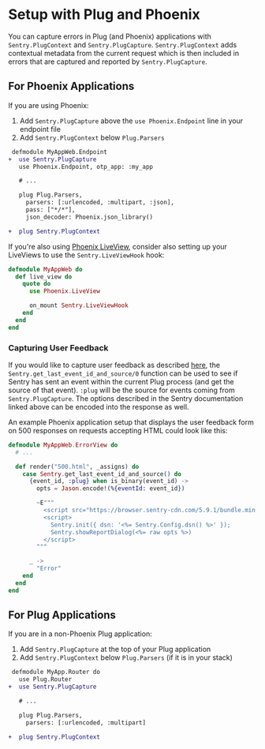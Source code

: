 # Setup with Plug and Phoenix

You can capture errors in Plug (and Phoenix) applications with `Sentry.PlugContext` and `Sentry.PlugCapture`. `Sentry.PlugContext` adds contextual metadata from the current request which is then included in errors that are captured and reported by `Sentry.PlugCapture`.

## For Phoenix Applications

If you are using Phoenix:

  1. Add `Sentry.PlugCapture` above the `use Phoenix.Endpoint` line in your endpoint file
  1. Add `Sentry.PlugContext` below `Plug.Parsers`

```diff
 defmodule MyAppWeb.Endpoint
+  use Sentry.PlugCapture
   use Phoenix.Endpoint, otp_app: :my_app

   # ...

   plug Plug.Parsers,
     parsers: [:urlencoded, :multipart, :json],
     pass: ["*/*"],
     json_decoder: Phoenix.json_library()

+  plug Sentry.PlugContext
```

If you're also using [Phoenix LiveView](https://github.com/phoenixframework/phoenix_live_view), consider also setting up your LiveViews to use the `Sentry.LiveViewHook` hook:

```elixir
defmodule MyAppWeb do
  def live_view do
    quote do
      use Phoenix.LiveView

      on_mount Sentry.LiveViewHook
    end
  end
end
```

### Capturing User Feedback

If you would like to capture user feedback as described [here](https://docs.sentry.io/platforms/elixir/enriching-events/user-feedback/), the `Sentry.get_last_event_id_and_source/0` function can be used to see if Sentry has sent an event within the current Plug process (and get the source of that event). `:plug` will be the source for events coming from `Sentry.PlugCapture`. The options described in the Sentry documentation linked above can be encoded into the response as well.

An example Phoenix application setup that displays the user feedback form on 500 responses on requests accepting HTML could look like this:

```elixir
defmodule MyAppWeb.ErrorView do
  # ...

  def render("500.html", _assigns) do
    case Sentry.get_last_event_id_and_source() do
      {event_id, :plug} when is_binary(event_id) ->
        opts = Jason.encode!(%{eventId: event_id})

        ~E"""
          <script src="https://browser.sentry-cdn.com/5.9.1/bundle.min.js" integrity="sha384-/x1aHz0nKRd6zVUazsV6CbQvjJvr6zQL2CHbQZf3yoLkezyEtZUpqUNnOLW9Nt3v" crossorigin="anonymous"></script>
          <script>
            Sentry.init({ dsn: '<%= Sentry.Config.dsn() %>' });
            Sentry.showReportDialog(<%= raw opts %>)
          </script>
        """

      _ ->
        "Error"
    end
  end
end
```

## For Plug Applications

If you are in a non-Phoenix Plug application:

  1. Add `Sentry.PlugCapture` at the top of your Plug application
  1. Add `Sentry.PlugContext` below `Plug.Parsers` (if it is in your stack)

```diff
 defmodule MyApp.Router do
   use Plug.Router
+  use Sentry.PlugCapture

   # ...

   plug Plug.Parsers,
     parsers: [:urlencoded, :multipart]

+  plug Sentry.PlugContext
```
